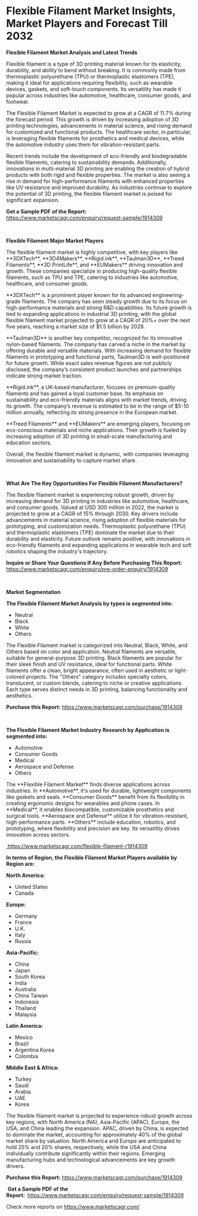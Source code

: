 <p><h1>Flexible Filament Market Insights, Market Players and Forecast Till 2032</h1></p><p><strong>Flexible Filament Market Analysis and Latest Trends</strong></p>
<p><p>Flexible filament is a type of 3D printing material known for its elasticity, durability, and ability to bend without breaking. It is commonly made from thermoplastic polyurethane (TPU) or thermoplastic elastomers (TPE), making it ideal for applications requiring flexibility, such as wearable devices, gaskets, and soft-touch components. Its versatility has made it popular across industries like automotive, healthcare, consumer goods, and footwear.</p><p>The Flexible Filament Market is expected to grow at a CAGR of 11.7% during the forecast period. This growth is driven by increasing adoption of 3D printing technologies, advancements in material science, and rising demand for customized and functional products. The healthcare sector, in particular, is leveraging flexible filaments for prosthetics and medical devices, while the automotive industry uses them for vibration-resistant parts.</p><p>Recent trends include the development of eco-friendly and biodegradable flexible filaments, catering to sustainability demands. Additionally, innovations in multi-material 3D printing are enabling the creation of hybrid products with both rigid and flexible properties. The market is also seeing a rise in demand for high-performance filaments with enhanced properties like UV resistance and improved durability. As industries continue to explore the potential of 3D printing, the flexible filament market is poised for significant expansion.</p></p>
<p><strong>Get a Sample PDF of the Report:&nbsp;</strong> <a href="https://www.marketscagr.com/enquiry/request-sample/1914309?utm_campaign=2008&utm_medium=2&utm_source=Github&utm_content=ia&utm_term=29012025&utm_id=flexible-filament">https://www.marketscagr.com/enquiry/request-sample/1914309</a></p>
<p>&nbsp;</p>
<p><strong>Flexible Filament Major Market Players</strong></p>
<p><p>The flexible filament market is highly competitive, with key players like **3DXTech**, **3D4Makers**, **Rigid.ink**, **Taulman3D**, **Treed Filaments**, **3D PrintLife**, and **EUMakers** driving innovation and growth. These companies specialize in producing high-quality flexible filaments, such as TPU and TPE, catering to industries like automotive, healthcare, and consumer goods.</p><p>**3DXTech** is a prominent player known for its advanced engineering-grade filaments. The company has seen steady growth due to its focus on high-performance materials and strong R&D capabilities. Its future growth is tied to expanding applications in industrial 3D printing, with the global flexible filament market projected to grow at a CAGR of 20%+ over the next five years, reaching a market size of $1.5 billion by 2028.</p><p>**Taulman3D** is another key competitor, recognized for its innovative nylon-based filaments. The company has carved a niche in the market by offering durable and versatile materials. With increasing demand for flexible filaments in prototyping and functional parts, Taulman3D is well-positioned for future growth. While exact sales revenue figures are not publicly disclosed, the company’s consistent product launches and partnerships indicate strong market traction.</p><p>**Rigid.ink**, a UK-based manufacturer, focuses on premium-quality filaments and has gained a loyal customer base. Its emphasis on sustainability and eco-friendly materials aligns with market trends, driving its growth. The company’s revenue is estimated to be in the range of $5-10 million annually, reflecting its strong presence in the European market.</p><p>**Treed Filaments** and **EUMakers** are emerging players, focusing on eco-conscious materials and niche applications. Their growth is fueled by increasing adoption of 3D printing in small-scale manufacturing and education sectors.</p><p>Overall, the flexible filament market is dynamic, with companies leveraging innovation and sustainability to capture market share.</p></p>
<p>&nbsp;</p>
<p><strong>What Are The Key Opportunities For Flexible Filament Manufacturers?</strong></p>
<p><p>The flexible filament market is experiencing robust growth, driven by increasing demand for 3D printing in industries like automotive, healthcare, and consumer goods. Valued at USD 300 million in 2022, the market is projected to grow at a CAGR of 15% through 2030. Key drivers include advancements in material science, rising adoption of flexible materials for prototyping, and customization needs. Thermoplastic polyurethane (TPU) and thermoplastic elastomers (TPE) dominate the market due to their durability and elasticity. Future outlook remains positive, with innovations in eco-friendly filaments and expanding applications in wearable tech and soft robotics shaping the industry's trajectory.</p></p>
<p><strong>Inquire or Share Your Questions If Any Before Purchasing This Report:</strong> <a href="https://www.marketscagr.com/enquiry/pre-order-enquiry/1914309?utm_campaign=2008&utm_medium=2&utm_source=Github&utm_content=ia&utm_term=29012025&utm_id=flexible-filament">https://www.marketscagr.com/enquiry/pre-order-enquiry/1914309</a></p>
<p>&nbsp;</p>
<p><strong>Market Segmentation</strong></p>
<p><strong>The Flexible Filament Market Analysis by types is segmented into:</strong></p>
<p><ul><li>Neutral</li><li>Black</li><li>White</li><li>Others</li></ul></p>
<p><p>The Flexible Filament market is categorized into Neutral, Black, White, and Others based on color and application. Neutral filaments are versatile, suitable for general-purpose 3D printing. Black filaments are popular for their sleek finish and UV resistance, ideal for functional parts. White filaments offer a clean, bright appearance, often used in aesthetic or light-colored projects. The "Others" category includes specialty colors, translucent, or custom blends, catering to niche or creative applications. Each type serves distinct needs in 3D printing, balancing functionality and aesthetics.</p></p>
<p><strong>Purchase this Report:&nbsp;</strong><a href="https://www.marketscagr.com/purchase/1914309?utm_campaign=2008&utm_medium=2&utm_source=Github&utm_content=ia&utm_term=29012025&utm_id=flexible-filament">https://www.marketscagr.com/purchase/1914309</a></p>
<p>&nbsp;</p>
<p><strong>The Flexible Filament Market Industry Research by Application is segmented into:</strong></p>
<p><ul><li>Automotive</li><li>Consumer Goods</li><li>Medical</li><li>Aerospace and Defense</li><li>Others</li></ul></p>
<p><p>The **Flexible Filament Market** finds diverse applications across industries. In **Automotive**, it's used for durable, lightweight components like gaskets and seals. **Consumer Goods** benefit from its flexibility in creating ergonomic designs for wearables and phone cases. In **Medical**, it enables biocompatible, customizable prosthetics and surgical tools. **Aerospace and Defense** utilize it for vibration-resistant, high-performance parts. **Others** include education, robotics, and prototyping, where flexibility and precision are key. Its versatility drives innovation across sectors.</p></p>
<p><a href="https://www.marketscagr.com/flexible-filament-r1914309?utm_campaign=2008&utm_medium=2&utm_source=Github&utm_content=ia&utm_term=29012025&utm_id=flexible-filament">&nbsp;https://www.marketscagr.com/flexible-filament-r1914309</a></p>
<p><strong>In terms of Region, the Flexible Filament Market Players available by Region are:</strong></p>
<p>
    <p> <strong> North America: </strong>
        <ul>
            <li>United States</li>
            <li>Canada</li>
        </ul>
        </p> 
    <p> <strong> Europe: </strong>
        <ul>
            <li>Germany</li>
            <li>France</li>
            <li>U.K.</li>
            <li>Italy</li>
            <li>Russia</li>
        </ul>
        </p> 
    <p> <strong> Asia-Pacific: </strong>
        <ul>
            <li>China</li>
            <li>Japan</li>
            <li>South Korea</li>
            <li>India</li>
            <li>Australia</li>
            <li>China Taiwan</li>
            <li>Indonesia</li>
            <li>Thailand</li>
            <li>Malaysia</li>
        </ul>
        </p> 
    <p> <strong> Latin America: </strong>
        <ul>
            <li>Mexico</li>
            <li>Brazil</li>
            <li>Argentina Korea</li>
            <li>Colombia</li>
        </ul>
        </p> 
    <p> <strong> Middle East & Africa: </strong>
        <ul>
            <li>Turkey</li>
            <li>Saudi</li>
            <li>Arabia</li>
            <li>UAE</li>
            <li>Korea</li>
        </ul>
    </p>
    </p>
<p><p>The flexible filament market is projected to experience robust growth across key regions, with North America (NA), Asia-Pacific (APAC), Europe, the USA, and China leading the expansion. APAC, driven by China, is expected to dominate the market, accounting for approximately 40% of the global market share by valuation. North America and Europe are anticipated to hold 25% and 20% shares, respectively, while the USA and China individually contribute significantly within their regions. Emerging manufacturing hubs and technological advancements are key growth drivers.</p></p>
<p><strong>Purchase this Report: </strong><a href="https://www.marketscagr.com/purchase/1914309?utm_campaign=2008&utm_medium=2&utm_source=Github&utm_content=ia&utm_term=29012025&utm_id=flexible-filament">https://www.marketscagr.com/purchase/1914309</a></p>
<p>&nbsp;<strong>Get a Sample PDF of the Report:&nbsp;&nbsp;</strong><a href="https://www.marketscagr.com/enquiry/request-sample/1914309?utm_campaign=2008&utm_medium=2&utm_source=Github&utm_content=ia&utm_term=29012025&utm_id=flexible-filament">https://www.marketscagr.com/enquiry/request-sample/1914309</a></p>
<p><strong></strong></p>
<p>Check more reports on <a href="https://www.marketscagr.com/?utm_campaign=2008&utm_medium=2&utm_source=Github&utm_content=ia&utm_term=29012025&utm_id=flexible-filament">https://www.marketscagr.com/</a></p>